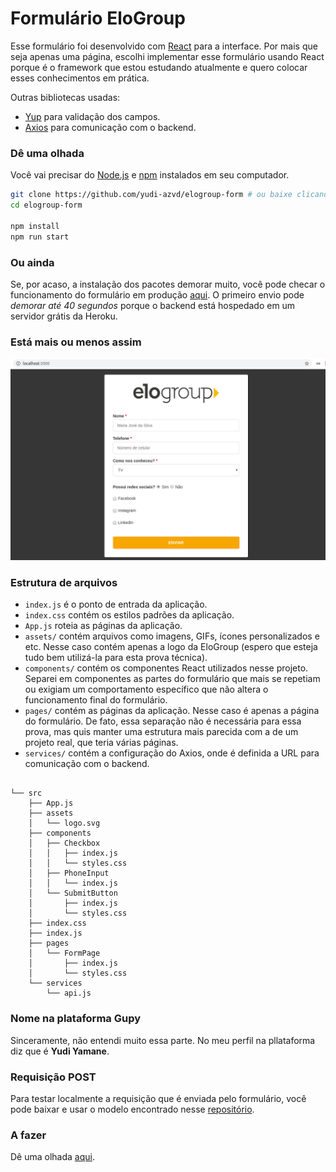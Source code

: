 # Formulário EloGroup
Esse formulário foi desenvolvido com [React](https://reactjs.org/) para a interface. Por mais que seja apenas uma página, escolhi implementar esse formulário usando React porque é o framework que estou estudando atualmente e quero colocar esses conhecimentos em prática.

Outras bibliotecas usadas:
* [Yup](https://github.com/jquense/yup#yup) para validação dos campos.
* [Axios](https://github.com/axios/axios#axios) para comunicação com o backend.



### Dê uma olhada
Você vai precisar do [Node.js](https://nodejs.org/en/) e [npm](https://www.npmjs.com/get-npm) instalados em seu computador.

```sh
git clone https://github.com/yudi-azvd/elogroup-form # ou baixe clicando no botão verde desse repositório
cd elogroup-form

npm install
npm run start
```



### Ou ainda
Se, por acaso, a instalação dos pacotes demorar muito, você pode checar o funcionamento do formulário em produção [aqui](https://elogroup-form.netlify.com/). O primeiro envio pode _demorar até 40 segundos_ porque o backend está hospedado em um servidor grátis da Heroku.



### Está mais ou menos assim
<div style="margin: 0 auto;">
  <img  src="./.github/elogroup-form-screenshot.png" 
  width="800px">
</div>



### Estrutura de arquivos
* `index.js` é o ponto de entrada da aplicação.
* `index.css` contém os estilos padrões da aplicação.
* `App.js` roteia as páginas da aplicação. 
* `assets/` contém arquivos como imagens, GIFs, ícones personalizados e etc. Nesse caso contém apenas a logo da EloGroup (espero que esteja tudo bem utilizá-la para esta prova técnica).
* `components/` contém os componentes React utilizados nesse projeto. Separei em componentes as partes do formulário que mais se repetiam ou exigiam um comportamento específico que não altera o funcionamento final do formulário.
* `pages/` contém as páginas da aplicação. Nesse caso é apenas a página do formulário. De fato, essa separação não é necessária para essa prova, mas quis manter uma estrutura mais parecida com a de um projeto real, que teria várias páginas.
* `services/` contém a configuração do Axios, onde é definida a URL para comunicação com o backend.


```

└── src
    ├── App.js
    ├── assets
    │   └── logo.svg
    ├── components
    │   ├── Checkbox
    │   │   ├── index.js
    │   │   └── styles.css
    │   ├── PhoneInput
    │   │   └── index.js
    │   └── SubmitButton
    │       ├── index.js
    │       └── styles.css
    ├── index.css
    ├── index.js
    ├── pages
    │   └── FormPage
    │       ├── index.js
    │       └── styles.css
    └── services
        └── api.js
```

### Nome na plataforma Gupy
Sinceramente, não entendi muito essa parte. No meu perfil na pllataforma diz que é **Yudi Yamane**.


### Requisição POST
Para testar localmente a requisição que é enviada pelo formulário, você pode baixar e usar o modelo encontrado
nesse [repositório](https://github.com/yudi-azvd/elogroup-form-backend).



### A fazer
Dê uma olhada [aqui](https://github.com/yudi-azvd/elogroup-form/issues/1).
